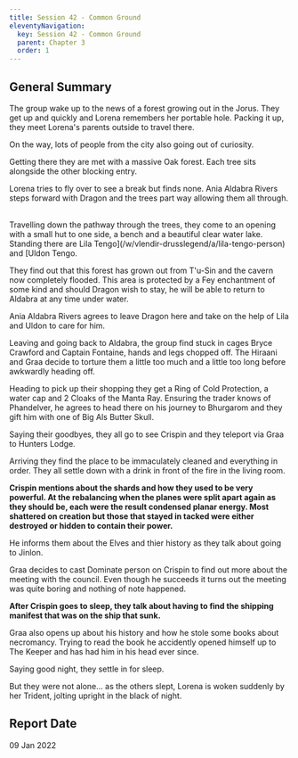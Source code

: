 ```yaml
---
title: Session 42 - Common Ground
eleventyNavigation:
  key: Session 42 - Common Ground
  parent: Chapter 3
  order: 1
---
```


## General Summary

The group wake up to the news of a forest growing out in the Jorus. They get up and quickly and Lorena remembers her portable hole. Packing it up, they meet Lorena's parents outside to travel there.  

 On the way, lots of people from the city also going out of curiosity.  

 Getting there they are met with a massive Oak forest. Each tree sits alongside the other blocking entry.  

 Lorena tries to fly over to see a break but finds none. Ania Aldabra Rivers steps forward with Dragon and the trees part way allowing them all through.  

 Travelling down the pathway through the trees, they come to an opening with a small hut to one side, a bench and a beautiful clear water lake. Standing there are Lila Tengo](/w/vlendir-drusslegend/a/lila-tengo-person) and [Uldon Tengo.  

 They find out that this forest has grown out from T'u-Sin and the cavern now completely flooded. This area is protected by a Fey enchantment of some kind and should Dragon wish to stay, he will be able to return to Aldabra at any time under water.  

 Ania Aldabra Rivers agrees to leave Dragon here and take on the help of Lila and Uldon to care for him.  

 Leaving and going back to Aldabra, the group find stuck in cages Bryce Crawford and Captain Fontaine, hands and legs chopped off. The Hiraani and Graa decide to torture them a little too much and a little too long before awkwardly heading off.  

 Heading to pick up their shopping they get a Ring of Cold Protection, a water cap and 2 Cloaks of the Manta Ray. Ensuring the trader knows of Phandelver, he agrees to head there on his journey to Bhurgarom and they gift him with one of Big Als Butter Skull.  

 Saying their goodbyes, they all go to see Crispin and they teleport via Graa to Hunters Lodge.  

 Arriving they find the place to be immaculately cleaned and everything in order. They all settle down with a drink in front of the fire in the living room.  

 **Crispin mentions about the shards and how they used to be very powerful. At the rebalancing when the planes were split apart again as they should be, each were the result condensed planar energy. Most shattered on creation but those that stayed in tacked were either destroyed or hidden to contain their power.**  

 He informs them about the Elves and thier history as they talk about going to Jinlon.  

 Graa decides to cast Dominate person on Crispin to find out more about the meeting with the council. Even though he succeeds it turns out the meeting was quite boring and nothing of note happened.  

 **After Crispin goes to sleep, they talk about having to find the shipping manifest that was on the ship that sunk.**  

 Graa also opens up about his history and how he stole some books about necromancy. Trying to read the book he accidently opened himself up to The Keeper and has had him in his head ever since.  

 Saying good night, they settle in for sleep.  

 But they were not alone... as the others slept, Lorena is woken suddenly by her Trident, jolting upright in the black of night.

## Report Date

09 Jan 2022
